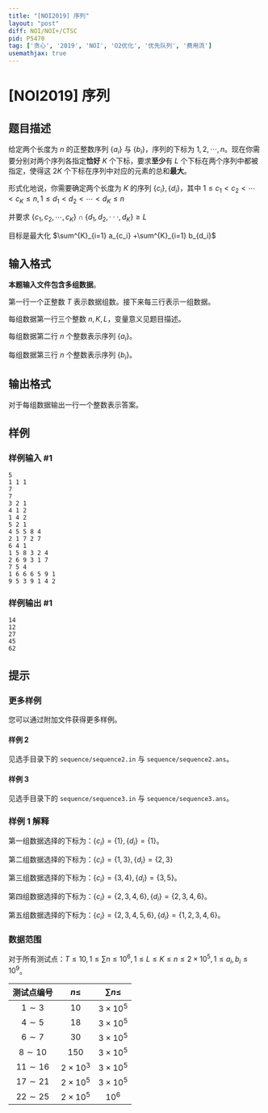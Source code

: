 ```yaml
---
title: "[NOI2019] 序列"
layout: "post"
diff: NOI/NOI+/CTSC
pid: P5470
tag: ['贪心', '2019', 'NOI', 'O2优化', '优先队列', '费用流']
usemathjax: true
---
```


# [NOI2019] 序列
## 题目描述

给定两个长度为 $n$ 的正整数序列 $\{a_i\}$ 与 $\{b_i\}$，序列的下标为 $1, 2, \cdots , n$。现在你需要分别对两个序列各指定**恰好** $K$ 个下标，要求**至少**有 $L$ 个下标在两个序列中都被指定，使得这 $2K$ 个下标在序列中对应的元素的总和**最大**。

形式化地说，你需要确定两个长度为 $K$ 的序列 $\{c_i\}, \{d_i\}$，其中
$1 \leq c_1 < c_2 < \cdots < c_K \leq n , 1 \leq d_1 < d_2 < \cdots < d_K \leq n$

并要求 $\{c_1, c_2, \cdots , c_K\} \cap \{d_1, d_2, · · · , d_K\}\geq L$

目标是最大化 $\sum^{K}_{i=1} a_{c_i} +\sum^{K}_{i=1} b_{d_i}$

## 输入格式

**本题输入文件包含多组数据**。

第一行一个正整数 $T$ 表示数据组数。接下来每三行表示一组数据。

每组数据第一行三个整数 $n, K, L$，变量意义见题目描述。

每组数据第二行 $n$ 个整数表示序列 $\{a_i\}$。

每组数据第三行 $n$ 个整数表示序列 $\{b_i\}$。
## 输出格式

对于每组数据输出一行一个整数表示答案。

## 样例

### 样例输入 #1
```
5
1 1 1
7
7
3 2 1
4 1 2
1 4 2
5 2 1
4 5 5 8 4
2 1 7 2 7
6 4 1
1 5 8 3 2 4
2 6 9 3 1 7
7 5 4
1 6 6 6 5 9 1
9 5 3 9 1 4 2
```
### 样例输出 #1
```
14
12
27
45
62

```
## 提示

### 更多样例

您可以通过附加文件获得更多样例。

#### 样例 2

见选手目录下的 `sequence/sequence2.in` 与 `sequence/sequence2.ans`。

#### 样例 3

见选手目录下的 `sequence/sequence3.in` 与 `sequence/sequence3.ans`。

### 样例 1 解释

第一组数据选择的下标为：$\{c_i\} = \{1\} , \{d_i\} = \{1\}$。

第二组数据选择的下标为：$\{c_i\} = \{1, 3\} , \{d_i\} = \{2, 3\}$

第三组数据选择的下标为：$\{c_i\} = \{3, 4\} , \{d_i\} = \{3, 5\}$。

第四组数据选择的下标为：$\{c_i\} = \{2, 3, 4, 6\} , \{d_i\} = \{2, 3, 4, 6\}$。

第五组数据选择的下标为：$\{c_i\} = \{2, 3, 4, 5, 6\} , \{d_i\} = \{1, 2, 3, 4, 6\}$。

### 数据范围

对于所有测试点：$T \leq 10 , 1 \leq \sum n \leq 10^6, 1 \leq L \leq K \leq n \leq 2 \times 10^5, 1 \leq a_i, b_i \leq 10^9$。

| 测试点编号 | $n\le$ | $\sum n \le$ |
| :----------: | :----------: | :----------: |
| $1\sim3$ | $10$ | $3\times 10^5$ |
| $4\sim5$ | $18$ | $3\times 10^5$ |
| $6\sim7$ | $30$ | $3\times 10^5$ |
| $8\sim10$ | $150$ | $3\times 10^5$ |
| $11\sim16$ | $2\times 10^3$ | $3\times 10^5$ |
| $17\sim21$ | $2\times 10^5$ | $3\times 10^5$ |
| $22\sim25$ | $2\times 10^5$ | $10^6$ |
